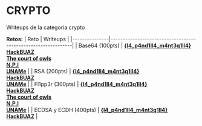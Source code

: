 # CRYPTO 

Writeups de la categoria crypto

**Retos:**
| Reto          | Writeups                                                         |
|---------------|--------------------------------------------------------------|
| Base64 (100pts)     | [**{l4_p4nd1ll4_m4nt3q1ll4}**](./writeups/Writeups_Crypto.pdf)<br>[**HackBUAZ**](../one-file-writeups/Writeups-HackBUAZ-hackdef2020.pdf)<br>[**The court of owls**](./100/writeups/writeup_b64.pdf)<br>[**N.P.I**](./100/writeups/Base64.pdf)<br>[**UNAMe**](../one-file-writeups/HackDef2020.ctb) |
| RSA (200pts)       | [**{l4_p4nd1ll4_m4nt3q1ll4}**](./writeups/Writeups_Crypto.pdf)<br>[**HackBUAZ**](../one-file-writeups/Writeups-HackBUAZ-hackdef2020.pdf)<br>[**UNAMe**](../one-file-writeups/writeups_uname.txt) |
| Fl1pp3r (300pts)       | [**{l4_p4nd1ll4_m4nt3q1ll4}**](./writeups/Writeups_Crypto.pdf)<br>[**HackBUAZ**](../one-file-writeups/Writeups-HackBUAZ-hackdef2020.pdf)<br>[**The court of owls**](./300/writeups/writeup_padding.pdf)<br>[**N.P.I**](./300/writeups/3_flipper_wu.txt)<br>[**UNAMe**](../one-file-writeups/writeups_uname.txt)  |
| ECDSA y ECDH (400pts)       | [**{l4_p4nd1ll4_m4nt3q1ll4}**](./writeups/Writeups_Crypto.pdf)<br>[**HackBUAZ**](../one-file-writeups/Writeups-HackBUAZ-hackdef2020.pdf)  |


